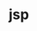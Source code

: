---
title: "jsp"
description: "Создание библиотеки тэгов для JSP, практическое использование и лучшие практики"
---